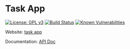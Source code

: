 # Task App
[![License: GPL v3](https://img.shields.io/badge/License-GPLv3-blue.svg)](https://www.gnu.org/licenses/gpl-3.0)  [![Build Status](https://travis-ci.com/essankov/taskApp.svg?branch=master)](https://travis-ci.com/essankov/taskApp)  [![Known Vulnerabilities](https://snyk.io/test/github/essankov/taskApp/badge.svg?targetFile=package.json)](https://snyk.io/test/github/essankov/taskApp?targetFile=package.json)


 Website: [task app](https://essa-task-app.herokuapp.com/)

Documentation: [API Doc](https://documenter.getpostman.com/view/354648/SW7gU5Ve?version=latest)